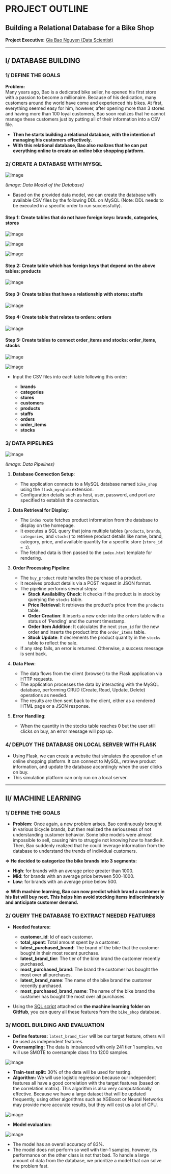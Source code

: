# PROJECT OUTLINE

## Building a Relational Database for a Bike Shop

**Project Executive:** [Gia Bao Nguyen (Data Scientist)](https://www.linkedin.com/in/gia-bao-nguyen-7b3aaa223/)

---

## I/ DATABASE BUILDING

### 1/ DEFINE THE GOALS

**Problem:**  
Many years ago, Bao is a dedicated bike seller, he opened his first store with a passion to become a millionaire. Because of his dedication, many customers around the world have come and experienced his bikes. At first, everything seemed easy for him, however, after opening more than 3 stores and having more than 100 loyal customers, Bao soon realizes that he cannot manage these customers just by putting all of their information into a CSV file.

- **Then he starts building a relational database, with the intention of managing his customers effectively.**
- **With this relational database, Bao also realizes that he can put everything online to create an online bike shopping platform.**

### 2/ CREATE A DATABASE WITH MYSQL

![Image](https://github.com/user-attachments/assets/275dfbf1-9396-4e3a-a4eb-b49bc089bc2c)

*(Image: Data Model of the Database)*

- Based on the provided data model, we can create the database with available CSV files by the following DDL on MySQL (Note: DDL needs to be executed in a specific order to run successfully).

#### Step 1: Create tables that do not have foreign keys: brands, categories, stores

![Image](https://github.com/user-attachments/assets/0d29aae8-8f50-4000-8fcc-b996e5971c8f)

![Image](https://github.com/user-attachments/assets/0c839738-d196-465d-bba4-291e0f804069)

![Image](https://github.com/user-attachments/assets/92bb09fc-6501-415c-80f8-fc435fa54bd5)

#### Step 2: Create table which has foreign keys that depend on the above tables: products

![Image](https://github.com/user-attachments/assets/3f76ea03-3d98-4914-a7d4-25b071613936)

#### Step 3: Create tables that have a relationship with stores: staffs

![Image](https://github.com/user-attachments/assets/93a93379-a2a5-42a1-aac2-672c8bfaa88b)

#### Step 4: Create table that relates to orders: orders

![Image](https://github.com/user-attachments/assets/63cf307c-2124-4d45-a203-637c8ada14f1)

#### Step 5: Create tables to connect order_items and stocks: order_items, stocks

![Image](https://github.com/user-attachments/assets/56831b7b-132d-4210-adab-433e41043d73)

![Image](https://github.com/user-attachments/assets/9a4a9f93-af5a-40f6-8760-be8035fa0c5c)

- Input the CSV files into each table following this order:

  + **brands**  
  + **categories**  
  + **stores**  
  + **customers**  
  + **products**  
  + **staffs**  
  + **orders**  
  + **order_items**  
  + **stocks**

### 3/ DATA PIPELINES

![Image](https://github.com/user-attachments/assets/ac845cc7-feac-4b12-80ed-a9305b22607c)

*(Image: Data Pipelines)*

1. **Database Connection Setup**:
   - The application connects to a MySQL database named `bike_shop` using the `flask_mysqldb` extension.
   - Configuration details such as host, user, password, and port are specified to establish the connection.

2. **Data Retrieval for Display**:
   - The `index` route fetches product information from the database to display on the homepage.
   - It executes a SQL query that joins multiple tables (`products`, `brands`, `categories`, and `stocks`) to retrieve product details like name, brand, category, price, and available quantity for a specific store (`store_id = 1`).
   - The fetched data is then passed to the `index.html` template for rendering.

3. **Order Processing Pipeline**:
   - The `buy_product` route handles the purchase of a product.
   - It receives product details via a POST request in JSON format.
   - The pipeline performs several steps:
     - **Stock Availability Check**: It checks if the product is in stock by querying the `stocks` table.
     - **Price Retrieval**: It retrieves the product's price from the `products` table.
     - **Order Creation**: It inserts a new order into the `orders` table with a status of 'Pending' and the current timestamp.
     - **Order Item Addition**: It calculates the next `item_id` for the new order and inserts the product into the `order_items` table.
     - **Stock Update**: It decrements the product quantity in the `stocks` table to reflect the sale.
   - If any step fails, an error is returned. Otherwise, a success message is sent back.

4. **Data Flow**:
   - The data flows from the client (browser) to the Flask application via HTTP requests.
   - The application processes the data by interacting with the MySQL database, performing CRUD (Create, Read, Update, Delete) operations as needed.
   - The results are then sent back to the client, either as a rendered HTML page or a JSON response.

5. **Error Handling**:
   - When the quantity in the stocks table reaches 0 but the user still clicks on buy, an error message will pop up.

### 4/ DEPLOY THE DATABASE ON LOCAL SERVER WITH FLASK

- Using Flask, we can create a website that simulates the operation of an online shopping platform. It can connect to MySQL, retrieve product information, and update the database accordingly when the user clicks on buy.
- This simulation platform can only run on a local server.

---

## II/ MACHINE LEARNING

### 1/ DEFINE THE GOALS

- **Problem:** Once again, a new problem arises. Bao continuously brought in various bicycle brands, but then realized the seriousness of not understanding customer behavior. Some bike models were almost impossible to sell, causing him to struggle not knowing how to handle it. Then, Bao suddenly realized that he could leverage information from the database to understand the trends of individual customers.

**=> He decided to categorize the bike brands into 3 segments:**
- **High**: for brands with an average price greater than 1000.
- **Mid**: for brands with an average price between 500-1000.
- **Low**: for brands with an average price below 500.

**=> With machine learning, Bao can now predict which brand a customer in his list will buy next. This helps him avoid stocking items indiscriminately and anticipate customer demand.**

### 2/ QUERY THE DATABASE TO EXTRACT NEEDED FEATURES

- **Needed features:**
  + **customer_id**: Id of each customer.
  + **total_spent**: Total amount spent by a customer.
  + **latest_purchased_brand**: The brand of the bike that the customer bought in their most recent purchase.
  + **latest_brand_tier**: The tier of the bike brand the customer recently purchased.
  + **most_purchased_brand**: The brand the customer has bought the most over all purchases.
  + **latest_brand_name**: The name of the bike brand the customer recently purchased.
  + **most_purchased_brand_name**: The name of the bike brand the customer has bought the most over all purchases.

- Using the [SQL script](../Machine_Learning/Query_DataforML.sql) attached on **the machine learning folder on GitHub**, you can query all these features from the `bike_shop` database.

### 3/ MODEL BUILDING AND EVALUATION

- **Define features:** `latest_brand_tier` will be our target feature, others will be used as independent features.
- **Oversampling:** The data is imbalanced with only 241 tier 1 samples, we will use SMOTE to oversample class 1 to 1200 samples.

![Image](https://github.com/user-attachments/assets/6e634f38-eb80-4194-8c40-3f7c8128d361)

- **Train-test split:** 30% of the data will be used for testing.
- **Algorithm:** We will use logistic regression because our independent features all have a good correlation with the target features (based on the correlation matrix). This algorithm is also very computationally effective. Because we have a large dataset that will be updated frequently, using other algorithms such as XGBoost or Neural Networks may provide more accurate results, but they will cost us a lot of CPU.

![image](https://github.com/user-attachments/assets/660329d3-21ff-4eb8-8525-08dee54f4293)


- **Model evaluation:**

![image](https://github.com/user-attachments/assets/e3de7403-6098-4021-8760-e18c1ef50037)

  + The model has an overall accuracy of 83%.
  + The model does not perform so well with tier-1 samples, however, its performance on the other class is not that bad. To handle a large amount of data from the database, we prioritize a model that can solve the problem fast.
